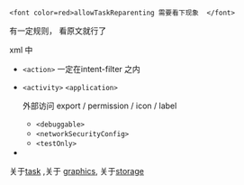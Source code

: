 	<font color=red>allowTaskReparenting 需要看下现象  </font>  

有一定规则， 看原文就行了  

xml 中 

- `<action>` 一定在intent-filter 之内   

- `<activity>` `<application>`  

  外部访问 export / permission / icon / label   

  - `<debuggable>` 
  - `<networkSecurityConfig>`    
  - `<testOnly>`   

- 



关于[task](./task.md)  ,关于 [graphics](), 关于[storage]()    


